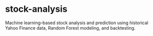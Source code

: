 # stock-analysis
Machine learning–based stock analysis and prediction using historical Yahoo Finance data, Random Forest modeling, and backtesting.
